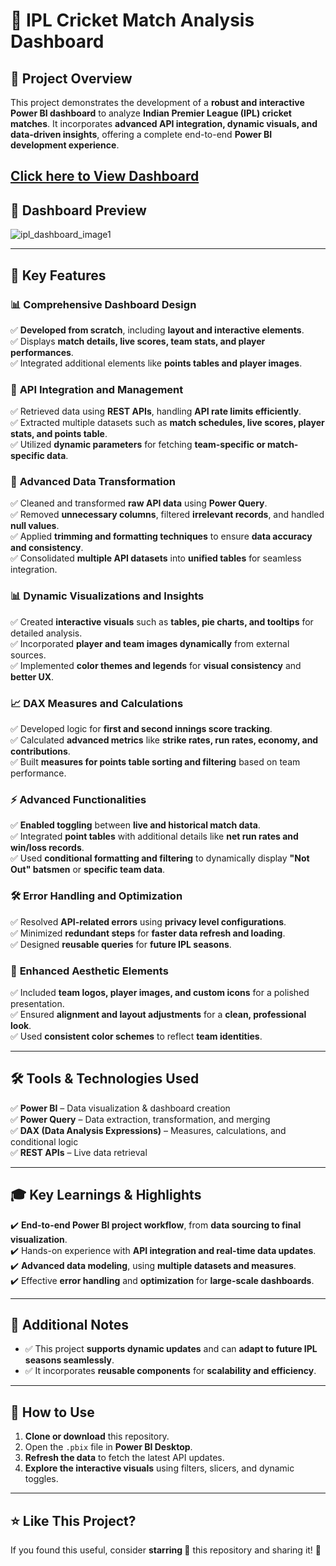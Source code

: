 # 🏏 IPL Cricket Match Analysis Dashboard  

## 📌 Project Overview  
This project demonstrates the development of a **robust and interactive Power BI dashboard** to analyze **Indian Premier League (IPL) cricket matches**. It incorporates **advanced API integration, dynamic visuals, and data-driven insights**, offering a complete end-to-end **Power BI development experience**.  

[Click here to View Dashboard](https://app.powerbi.com/view?r=eyJrIjoiZGY4ODcxNGEtN2MxOS00MDEzLTlkYmUtNjYzNDk2ZmJhZjhhIiwidCI6ImIyNjUxYzg0LTIzODMtNDk4YS05NmVjLTQ5NGY0NTZiMjM2NCJ9&pageName=c046bd0d8ee007d9e809)
---

## 📸 Dashboard Preview  

![ipl_dashboard_image1](https://github.com/user-attachments/assets/073ad034-38ed-4c4a-b5da-cd5b2dd178dd)


---
## 🚀 Key Features  

### 📊 **Comprehensive Dashboard Design**  
✅ **Developed from scratch**, including **layout and interactive elements**.  
✅ Displays **match details, live scores, team stats, and player performances**.  
✅ Integrated additional elements like **points tables and player images**.  

### 🔗 **API Integration and Management**  
✅ Retrieved data using **REST APIs**, handling **API rate limits efficiently**.  
✅ Extracted multiple datasets such as **match schedules, live scores, player stats, and points table**.  
✅ Utilized **dynamic parameters** for fetching **team-specific or match-specific data**.  

### 🔄 **Advanced Data Transformation**  
✅ Cleaned and transformed **raw API data** using **Power Query**.  
✅ Removed **unnecessary columns**, filtered **irrelevant records**, and handled **null values**.  
✅ Applied **trimming and formatting techniques** to ensure **data accuracy and consistency**.  
✅ Consolidated **multiple API datasets** into **unified tables** for seamless integration.  

### 📊 **Dynamic Visualizations and Insights**  
✅ Created **interactive visuals** such as **tables, pie charts, and tooltips** for detailed analysis.  
✅ Incorporated **player and team images dynamically** from external sources.  
✅ Implemented **color themes and legends** for **visual consistency** and **better UX**.  

### 📈 **DAX Measures and Calculations**  
✅ Developed logic for **first and second innings score tracking**.  
✅ Calculated **advanced metrics** like **strike rates, run rates, economy, and contributions**.  
✅ Built **measures for points table sorting and filtering** based on team performance.  

### ⚡ **Advanced Functionalities**  
✅ **Enabled toggling** between **live and historical match data**.  
✅ Integrated **point tables** with additional details like **net run rates and win/loss records**.  
✅ Used **conditional formatting and filtering** to dynamically display **"Not Out" batsmen** or **specific team data**.  

### 🛠 **Error Handling and Optimization**  
✅ Resolved **API-related errors** using **privacy level configurations**.  
✅ Minimized **redundant steps** for **faster data refresh and loading**.  
✅ Designed **reusable queries** for **future IPL seasons**.  

### 🎨 **Enhanced Aesthetic Elements**  
✅ Included **team logos, player images, and custom icons** for a polished presentation.  
✅ Ensured **alignment and layout adjustments** for a **clean, professional look**.  
✅ Used **consistent color schemes** to reflect **team identities**.  

---

## 🛠 Tools & Technologies Used  
✅ **Power BI** – Data visualization & dashboard creation  
✅ **Power Query** – Data extraction, transformation, and merging  
✅ **DAX (Data Analysis Expressions)** – Measures, calculations, and conditional logic  
✅ **REST APIs** – Live data retrieval  

---

## 🎓 Key Learnings & Highlights  
✔️ **End-to-end Power BI project workflow**, from **data sourcing to final visualization**.  
✔️ Hands-on experience with **API integration and real-time data updates**.  
✔️ **Advanced data modeling**, using **multiple datasets and measures**.  
✔️ Effective **error handling** and **optimization** for **large-scale dashboards**.  

---

## 📂 Additional Notes  
- ✅ This project **supports dynamic updates** and can **adapt to future IPL seasons seamlessly**.  
- ✅ It incorporates **reusable components** for **scalability and efficiency**.  

---

## 📂 How to Use  
1. **Clone or download** this repository.  
2. Open the `.pbix` file in **Power BI Desktop**.  
3. **Refresh the data** to fetch the latest API updates.  
4. **Explore the interactive visuals** using filters, slicers, and dynamic toggles.  

---

## ⭐ Like This Project?  
If you found this useful, consider **starring 🌟** this repository and sharing it! 🚀  

